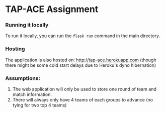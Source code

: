 # TAP-ACE Assignment

### Running it locally

To run it locally, you can run the `flask run` command in the main directory.

### Hosting

The application is also hosted on: http://tap-ace.herokuapp.com (though there might be some cold start delays due to Heroku's dyno hibernation)

### Assumptions: 

1. The web application will only be used to store one round of team and match information.
2. There will always only have 4 teams of each groups to advance (no tying for two top 4 teams)